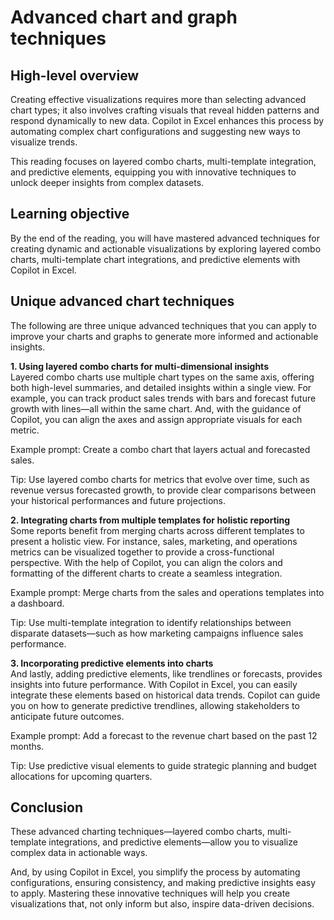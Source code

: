 # Advanced chart and graph techniques                     
## High-level overview                                   
Creating effective visualizations requires more than selecting advanced chart types; it also involves crafting visuals that reveal hidden patterns and respond dynamically to new data. Copilot in Excel enhances this process by automating complex chart configurations and suggesting new ways to visualize trends.

This reading focuses on layered combo charts, multi-template integration, and predictive elements, equipping you with innovative techniques to unlock deeper insights from complex datasets.

## Learning objective                          
By the end of the reading, you will have mastered advanced techniques for creating dynamic and actionable visualizations by exploring layered combo charts, multi-template chart integrations, and predictive elements with Copilot in Excel.

## Unique advanced chart techniques                                       
The following are three unique advanced techniques that you can apply to improve your charts and graphs to generate more informed and actionable insights.

**1. Using layered combo charts for multi-dimensional insights**                          
Layered combo charts use multiple chart types on the same axis, offering both high-level summaries, and detailed insights within a single view. For example, you can track product sales trends with bars and forecast future growth with lines—all within the same chart. And, with the guidance of Copilot, you can align the axes and assign appropriate visuals for each metric.

Example prompt: Create a combo chart that layers actual and forecasted sales. 

Tip: Use layered combo charts for metrics that evolve over time, such as revenue versus forecasted growth, to provide clear comparisons between your historical performances and future projections.

**2. Integrating charts from multiple templates for holistic reporting**           
Some reports benefit from merging charts across different templates to present a holistic view. For instance, sales, marketing, and operations metrics can be visualized together to provide a cross-functional perspective. With the help of Copilot, you can align the colors and formatting of the different charts to create a seamless integration.

Example prompt: Merge charts from the sales and operations templates into a dashboard.

Tip: Use multi-template integration to identify relationships between disparate datasets—such as how marketing campaigns influence sales performance.

**3. Incorporating predictive elements into charts**                                                        
And lastly, adding predictive elements, like trendlines or forecasts, provides insights into future performance. With Copilot in Excel, you can easily integrate these elements based on historical data trends. Copilot can guide you on how to generate predictive trendlines, allowing stakeholders to anticipate future outcomes.

Example prompt: Add a forecast to the revenue chart based on the past 12 months.

Tip: Use predictive visual elements to guide strategic planning and budget allocations for upcoming quarters.

## Conclusion                
These advanced charting techniques—layered combo charts, multi-template integrations, and predictive elements—allow you to visualize complex data in actionable ways.

And, by using Copilot in Excel, you simplify the process by automating configurations, ensuring consistency, and making predictive insights easy to apply. Mastering these innovative techniques will help you create visualizations that, not only inform but also, inspire data-driven decisions.
